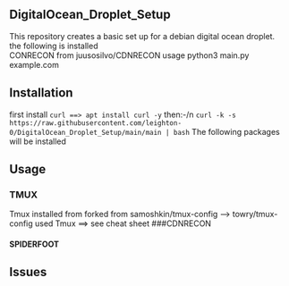 ## DigitalOcean_Droplet_Setup
This repository creates a basic set up for a debian digital ocean droplet.  
the following is installed  
CONRECON from  juusosilvo/CDNRECON
usage 
python3 main.py example.com

## Installation
first install ```curl ==> apt install curl -y```
then:-/n
```curl -k -s https://raw.githubusercontent.com/leighton-0/DigitalOcean_Droplet_Setup/main/main | bash```
The following packages will be installed


## Usage
### TMUX
Tmux installed from forked from samoshkin/tmux-config --> towry/tmux-config used
Tmux ==> see cheat sheet
###CDNRECON
#### SPIDERFOOT


## Issues



